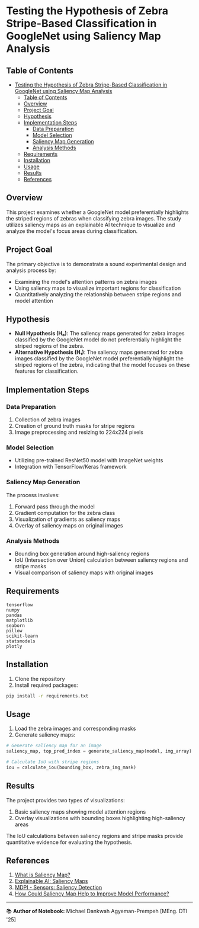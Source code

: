 # Testing the Hypothesis of Zebra Stripe-Based Classification in GoogleNet using Saliency Map Analysis

## Table of Contents
- [Testing the Hypothesis of Zebra Stripe-Based Classification in GoogleNet using Saliency Map Analysis](#testing-the-hypothesis-of-zebra-stripe-based-classification-in-googlenet-using-saliency-map-analysis)
  - [Table of Contents](#table-of-contents)
  - [Overview](#overview)
  - [Project Goal](#project-goal)
  - [Hypothesis](#hypothesis)
  - [Implementation Steps](#implementation-steps)
    - [Data Preparation](#data-preparation)
    - [Model Selection](#model-selection)
    - [Saliency Map Generation](#saliency-map-generation)
    - [Analysis Methods](#analysis-methods)
  - [Requirements](#requirements)
  - [Installation](#installation)
  - [Usage](#usage)
  - [Results](#results)
  - [References](#references)

## Overview
This project examines whether a GoogleNet model preferentially highlights the striped regions of zebras when classifying zebra images. The study utilizes saliency maps as an explainable AI technique to visualize and analyze the model's focus areas during classification.

## Project Goal
The primary objective is to demonstrate a sound experimental design and analysis process by:
- Examining the model's attention patterns on zebra images
- Using saliency maps to visualize important regions for classification
- Quantitatively analyzing the relationship between stripe regions and model attention

## Hypothesis
- **Null Hypothesis (H₀)**: The saliency maps generated for zebra images classified by the GoogleNet model do not preferentially highlight the striped regions of the zebra.
- **Alternative Hypothesis (H₁)**: The saliency maps generated for zebra images classified by the GoogleNet model preferentially highlight the striped regions of the zebra, indicating that the model focuses on these features for classification.

## Implementation Steps

### Data Preparation
1. Collection of zebra images
2. Creation of ground truth masks for stripe regions
3. Image preprocessing and resizing to 224x224 pixels

### Model Selection
- Utilizing pre-trained ResNet50 model with ImageNet weights
- Integration with TensorFlow/Keras framework

### Saliency Map Generation
The process involves:
1. Forward pass through the model
2. Gradient computation for the zebra class
3. Visualization of gradients as saliency maps
4. Overlay of saliency maps on original images

### Analysis Methods
- Bounding box generation around high-saliency regions
- IoU (Intersection over Union) calculation between saliency regions and stripe masks
- Visual comparison of saliency maps with original images

## Requirements
```
tensorflow
numpy
pandas
matplotlib
seaborn
pillow
scikit-learn
statsmodels
plotly
```

## Installation
1. Clone the repository
2. Install required packages:
```bash
pip install -r requirements.txt
```

## Usage
1. Load the zebra images and corresponding masks
2. Generate saliency maps:
```python
# Generate saliency map for an image
saliency_map, top_pred_index = generate_saliency_map(model, img_array)

# Calculate IoU with stripe regions
iou = calculate_iou(bounding_box, zebra_img_mask)
```

## Results
The project provides two types of visualizations:
1. Basic saliency maps showing model attention regions
2. Overlay visualizations with bounding boxes highlighting high-saliency areas

The IoU calculations between saliency regions and stripe masks provide quantitative evidence for evaluating the hypothesis.

## References
1. [What is Saliency Map?](https://www.geeksforgeeks.org/what-is-saliency-map/)
2. [Explainable AI: Saliency Maps](https://medium.com/@bijil.subhash/explainable-ai-saliency-maps-89098e230100)
3. [MDPI - Sensors: Saliency Detection](https://www.mdpi.com/1424-8220/22/17/6516)
4. [How Could Saliency Map Help to Improve Model Performance?](https://medium.com/institute-for-applied-computational-science/how-could-saliency-map-help-to-improve-model-performance-29c2979a51ed)
   
---

📚 **Author of Notebook:** Michael Dankwah Agyeman-Prempeh [MEng. DTI '25]